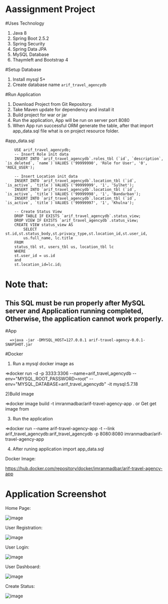 # Aassignment Project

#Uses Technology

1) Java 8
2) Spring Boot 2.5.2
3) Spring Security
4) Spring Data JPA
5) MySQL Database
6) Thaymleft and Bootstrap 4



#Setup Database

1) Install mysql 5+
2) Create database name `arif_travel_agencydb`


#Run Application
1) Download Project from Git Repository.
2) Take Maven update for dependency and install it 
3) Build project for war or jar
4) Run the application, App will be run on server port 8080
5) When App run successful ORM generate the table, after that import app_data.sql file what is on project resource folder.

#app_data.sql

        USE arif_travel_agencydb;
        -- Insert Role init data
        INSERT INTO `arif_travel_agencydb`.roles_tbl (`id`, `description`, `is_deleted`, `name`) VALUES ('99999990', 'Role for User', '0', 'ROLE_USER');

        -- Insert Location init data
        INSERT INTO `arif_travel_agencydb`.location_tbl (`id`, `is_active`, `title`) VALUES ('99999999', '1', 'Sylhet');
        INSERT INTO `arif_travel_agencydb`.location_tbl (`id`, `is_active`, `title`) VALUES ('99999998', '1', 'Bandarban');
        INSERT INTO `arif_travel_agencydb`.location_tbl (`id`, `is_active`, `title`) VALUES ('99999997', '1', 'Khulna');

        -- Create Status View
        DROP TABLE IF EXISTS `arif_travel_agencydb`.status_view;
        DROP VIEW IF EXISTS `arif_travel_agencydb`.status_view;
        CREATE VIEW status_view AS
            SELECT st.id,st.status_body,st.privacy_type,st.location_id,st.user_id,
            us.full_name, lc.title
        FROM 
        status_tbl st, users_tbl us, location_tbl lc 
        WHERE 
        st.user_id = us.id
        and
        st.location_id=lc.id;


# Note that: 
  This SQL must be run properly after MySQL server and Application running completed, Otherwise, the application cannot work properly.
  -------------------------------------------------------------------------------------------------------------------------------------
#App

      =>java -jar -DMYSQL_HOST=127.0.0.1 arif-travel-agency-0.0.1-SNAPSHOT.jar
      
#Docker

1) Run a mysql docker image as

=>docker run -d -p 3333:3306 --name=arif_travel_agencydb --env="MYSQL_ROOT_PASSWORD=root" --env="MYSQL_DATABASE=arif_travel_agencydb" -it mysql:5.7.18

2)Build image 

=>docker image build -t imranmadbar/arif-travel-agency-app .
or 
Get get image from 

3) Run the application

=>docker run --name arif-travel-agency-app -t --link arif_travel_agencydb:arif_travel_agencydb -p 8080:8080 imranmadbar/arif-travel-agency-app

4) After runing application import app_data.sql

Docker Image:

https://hub.docker.com/repository/docker/imranmadbar/arif-travel-agency-app


# Application Screenshot

Home Page:

![image](https://user-images.githubusercontent.com/32607915/124375039-b5184e80-dcc1-11eb-82da-64883a255afd.png)

User Registration:

![image](https://user-images.githubusercontent.com/32607915/124375077-f6a8f980-dcc1-11eb-9590-07d31e1b0aa1.png)

User Login:

![image](https://user-images.githubusercontent.com/32607915/124375088-06284280-dcc2-11eb-8d4d-8c2423a1b2f2.png)

User Dashboard:

![image](https://user-images.githubusercontent.com/32607915/124375100-1b9d6c80-dcc2-11eb-96c4-1f620b104f84.png)


Create Status:

![image](https://user-images.githubusercontent.com/32607915/124375112-29eb8880-dcc2-11eb-896f-8846ab7d2e1c.png)





